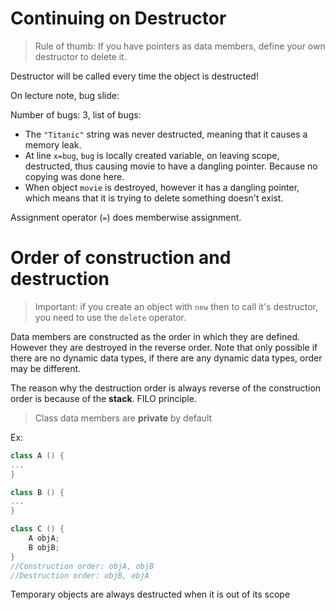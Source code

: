 # Continuing on Destructor

> Rule of thumb: If you have pointers as data members, define your own destructor to delete it.

Destructor will be called every time the object is destructed!

On lecture note, bug slide:

Number of bugs: 3, list of bugs:

- The `"Titanic"` string was never destructed, meaning that it causes a memory leak.
- At line `x=bug`, `bug` is locally created variable, on leaving scope, destructed, thus causing movie to have a dangling pointer. Because no copying was done here.
- When object `movie` is destroyed, however it has a dangling pointer, which means that it is trying to delete something doesn't exist.

Assignment operator (`=`) does memberwise assignment.

# Order of construction and destruction

> Important: if you create an object with `new` then to call it's destructor, you need to use the `delete` operator.

Data members are constructed as the order in which they are defined. However they are destroyed in the reverse order. Note that only possible if there are no dynamic data types, if there are any dynamic data types, order may be different.

The reason why the destruction order is always reverse of the construction order is because of the **stack**. FILO principle.

> Class data members are **private** by default

Ex:

```c++
class A () {
...
}

class B () {
...
}

class C () {
    A objA;
    B objB;
}
//Construction order: objA, objB
//Destruction order: objB, objA
```

Temporary objects are always destructed when it is out of its scope
